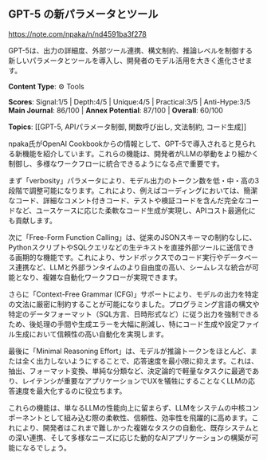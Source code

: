## GPT-5 の新パラメータとツール

https://note.com/npaka/n/nd4591ba3f278

GPT-5は、出力の詳細度、外部ツール連携、構文制約、推論レベルを制御する新しいパラメータとツールを導入し、開発者のモデル活用を大きく進化させます。

**Content Type**: ⚙️ Tools

**Scores**: Signal:1/5 | Depth:4/5 | Unique:4/5 | Practical:3/5 | Anti-Hype:3/5
**Main Journal**: 86/100 | **Annex Potential**: 87/100 | **Overall**: 60/100

**Topics**: [[GPT-5, APIパラメータ制御, 関数呼び出し, 文法制約, コード生成]]

npaka氏がOpenAI Cookbookからの情報として、GPT-5で導入されると見られる新機能を紹介しています。これらの機能は、開発者がLLMの挙動をより細かく制御し、多様なワークフローに統合できるようになる点で重要です。

まず「verbosity」パラメータにより、モデル出力のトークン数を低・中・高の3段階で調整可能になります。これにより、例えばコーディングにおいては、簡潔なコード、詳細なコメント付きコード、テストや検証コードを含んだ完全なコードなど、ユースケースに応じた柔軟なコード生成が実現し、APIコスト最適化にも貢献します。

次に「Free-Form Function Calling」は、従来のJSONスキーマの制約なしに、PythonスクリプトやSQLクエリなどの生テキストを直接外部ツールに送信できる画期的な機能です。これにより、サンドボックスでのコード実行やデータベース連携など、LLMと外部ランタイムのより自由度の高い、シームレスな統合が可能となり、複雑な自動化ワークフローが実現できます。

さらに「Context-Free Grammar (CFG)」サポートにより、モデルの出力を特定の文法に厳密に制約することが可能になりました。プログラミング言語の構文や特定のデータフォーマット（SQL方言、日時形式など）に従う出力を強制できるため、後処理の手間や生成エラーを大幅に削減し、特にコード生成や設定ファイル生成において信頼性の高い自動化を実現します。

最後に「Minimal Reasoning Effort」は、モデルが推論トークンをほとんど、または全く出力しないようにすることで、応答速度を最小限に抑えます。これは、抽出、フォーマット変換、単純な分類など、決定論的で軽量なタスクに最適であり、レイテンシが重要なアプリケーションでUXを犠牲にすることなくLLMの応答速度を最大化するのに役立ちます。

これらの機能は、単なるLLMの性能向上に留まらず、LLMをシステムの中核コンポーネントとして組み込む際の柔軟性、信頼性、効率性を飛躍的に高めます。これにより、開発者はこれまで難しかった複雑なタスクの自動化、既存システムとの深い連携、そして多様なニーズに応じた動的なAIアプリケーションの構築が可能になるでしょう。